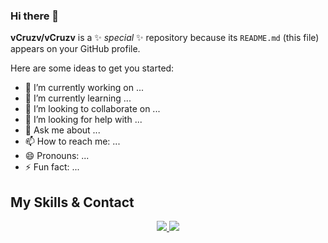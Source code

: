 ### Hi there 👋


**vCruzv/vCruzv** is a ✨ _special_ ✨ repository because its `README.md` (this file) appears on your GitHub profile.

Here are some ideas to get you started:

- 🔭 I’m currently working on ...
- 🌱 I’m currently learning ...
- 👯 I’m looking to collaborate on ...
- 🤔 I’m looking for help with ...
- 💬 Ask me about ...
- 📫 How to reach me: ...
- 😄 Pronouns: ...
- ⚡ Fun fact: ...

## My Skills & Contact
<div align="center">
<p >
  <a href="https://www.instagram.com/lapanteramora___/">
    <img src="https://skillicons.dev/icons?i=instagram" />
  </a>
  <a href="https://discord.gg/bHujnD75">
    <img src="https://skillicons.dev/icons?i=discord" />
  </a>
</p>
</div>

